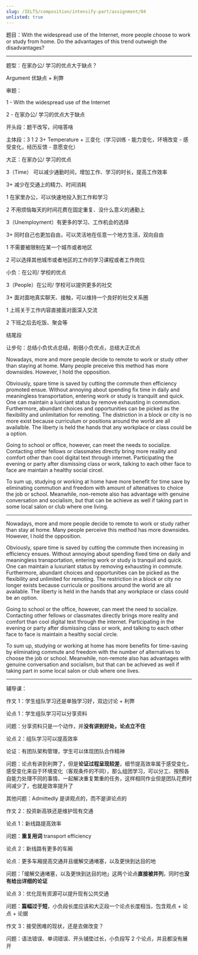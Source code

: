```yaml
---
slug: /IELTS/composition/intensify-part/assignment/04
unlisted: true
---
```


题目：With the widespread use of the Internet, more people choose to work or study from home. Do the advantages of this trend outweigh the disadvantages?

---

题型：在家办公/ 学习的优点大于缺点？

Argument 优缺点 + 利弊

审题：

1 - With the widespread use of the Internet

2 - 在家办公/ 学习的优点大于缺点

开头段：题干改写，问啥答啥

主体段：3 1 2 3+
Temperature + 三变化（学习训练 - 能力变化，环境改变 - 感受变化，经历反馈 - 意愿变化）

大正：在家办公/ 学习的优点

3（Time） 可以减少通勤时间，增加工作、学习的时长，提高工作效率

3+  减少在交通上的精力、时间消耗

1 在家里办公，可以快速地投入到工作和学习

2 不用烦恼每天的时间花费在固定重复、没什么意义的通勤上

3（Unemployment）有更多的学习、工作机会的选择

3+ 同时自己也更加自由，可以灵活地在任意一个地方生活，双向自由

1 不需要被限制在某一个城市或者地区

2 可以选择其他城市或者地区的工作的学习课程或者工作岗位

小负：在公司/ 学校的优点

3（People）在公司/ 学校可以提供更多的社交

3+ 面对面地真实聊天、接触，可以维持一个良好的社交关系圈

1 上班关于工作内容直接面对面深入交流

2 下班之后去吃饭、聚会等

结尾段

让步句：总结小负优点总结，削弱小负优点，总结大正优点



Nowadays, more and more people decide to remote to work or study other than staying at home. Many people preceive this method has more downsides. However, I hold the opposition.

Obviously, spare time is saved by cutting the commute then efficiency promoted ensue. Without annoying about spending fix time in daily and meaningless transportation, entering work or study is tranquilt and quick. One can maintain a luxiriant status by remove exhausting in commution. Furthermore, abundant choices and  opportunities can be picked as the flexibility and unlimitation for remoting. The distriction in a block or city is no more exist because curriculum or positions around the world are all availalble. The liberty is held the hands that any workplace or class could be a option.

Going to school or office, however, can meet the needs to socialize. Contacting other fellows or classmates directly bring more reaility and comfort other than cool digital text through internet. Participating the evening or party after dismissing class or work, talking to each other face to face are maintain a healthy social circel.

To sum up, studying or working at home have more benefit for time save by eliminating commution and freedom with amount of altenatives to choice the job or school. Meanwhile, non-remote also has advantage with genuine conversation and socialism, but that can be achieve as well if taking part in some local salon or club where one living.

---

Nowadays, more and more people decide to remote to work or study rather than stay at home. Many people perceive this method has more downsides. However, I hold the opposition.

Obviously, spare time is saved by cutting the commute then increasing in efficiency ensues. Without annoying about spending fixed time on daily and meaningless transportation, entering work or study is tranquil and quick. One can maintain a luxuriant status by removing exhausting in commute. Furthermore, abundant choices and opportunities can be picked as the flexibility and unlimited for remoting. The restriction in a block or city no longer exists because curricula or positions around the world are all available. The liberty is held in the hands that any workplace or class could be an option.

Going to school or the office, however, can meet the need to socialize. Contacting other fellows or classmates directly brings more reality and comfort than cool digital text through the internet. Participating in the evening or party after dismissing class or work, and talking to each other face to face is maintain a healthy social circle.

To sum up, studying or working at home has more benefits for time-saving by eliminating commute and freedom with the number of alternatives to choose the job or school. Meanwhile, non-remote also has advantages with genuine conversation and socialism, but that can be achieved as well if taking part in some local salon or club where one lives.



---

辅导课：

作文 1：学生组队学习还是单独学习好，双边讨论 + 利弊

论点 1：学生组队学习可以分享资料

问题：分享资料只是一个动作，并**没有讲到好处，论点立不住**

论点 2：组队学习可以提高效率

论证：有团队架构管理，学生可以体现团队合作精神

问题：论点有讲到利弊了，但是**论证过程呈现较差**，细节提高效率属于感受变化，感受变化来自于环境变化（客观条件的不同），那么组团学习，可以分工、按照各自能力处理不同的事情、一起解决重复繁重的任务，这样相同作业但是团队花费时间减少了，也就是效率提升了

其他问题：Admittedly 是讲观点的，而不是讲论点的

作文 2：投资新高铁还是维护现有交通

论点 1：新线路提高效率

问题：**重复用词** transport efficiency

论点 2：新线路有更多的车厢

论点：更多车厢提高交通并且缓解交通堵塞，以及更快到达目的地

问题：「缓解交通堵塞，以及更快到达目的地」这两个论点**直接被并列**，同时也**没有给出详细的论证**

论点 3：优化现有资源可以提升现有公共交通

问题：**篇幅过于短**，小负段长度应该和大正段一个论点长度相当，包含观点 + 论点 + 论据

作文 3：接受困难的现状，还是去做改变？

问题：语法错误、单词错误、开头铺垫过长，小负段写 2 个论点，并且都没有展开



















